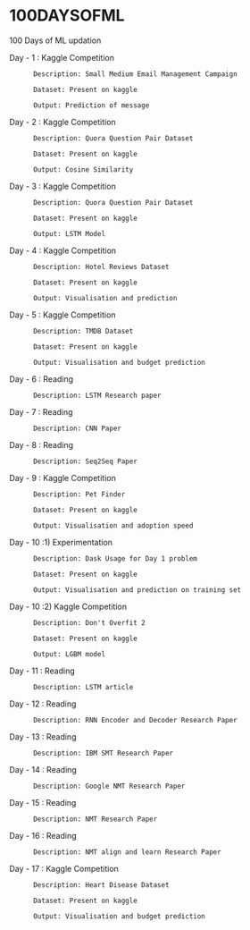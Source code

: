 # 100DAYSOFML
100 Days of ML updation

Day - 1 : Kaggle Competition

          Description: Small Medium Email Management Campaign
          
          Dataset: Present on kaggle
          
          Output: Prediction of message

Day - 2 : Kaggle Competition
          
          Description: Quora Question Pair Dataset
          
          Dataset: Present on kaggle
          
          Output: Cosine Similarity

Day - 3 : Kaggle Competition
          
          Description: Quora Question Pair Dataset
          
          Dataset: Present on kaggle
          
          Output: LSTM Model

Day - 4 : Kaggle Competition
          
          Description: Hotel Reviews Dataset
          
          Dataset: Present on kaggle
          
          Output: Visualisation and prediction

Day - 5 : Kaggle Competition
          
          Description: TMDB Dataset
          
          Dataset: Present on kaggle
          
          Output: Visualisation and budget prediction
          
Day - 6 : Reading
          
          Description: LSTM Research paper
          
Day - 7 : Reading
          
          Description: CNN Paper
          
Day - 8 : Reading
          
          Description: Seq2Seq Paper
          
Day - 9 : Kaggle Competition
          
          Description: Pet Finder
          
          Dataset: Present on kaggle
          
          Output: Visualisation and adoption speed

Day - 10 :1) Experimentation
          
          Description: Dask Usage for Day 1 problem
          
          Dataset: Present on kaggle
          
          Output: Visualisation and prediction on training set

Day - 10 :2) Kaggle Competition
          
          Description: Don't Overfit 2
          
          Dataset: Present on kaggle
          
          Output: LGBM model

Day - 11 : Reading
          
          Description: LSTM article

Day - 12 : Reading
          
          Description: RNN Encoder and Decoder Research Paper

Day - 13 : Reading
          
          Description: IBM SMT Research Paper

Day - 14 : Reading
          
          Description: Google NMT Research Paper

Day - 15 : Reading
          
          Description: NMT Research Paper

Day - 16 : Reading
          
          Description: NMT align and learn Research Paper
          
Day - 17 : Kaggle Competition
          
          Description: Heart Disease Dataset
          
          Dataset: Present on kaggle
          
          Output: Visualisation and budget prediction

